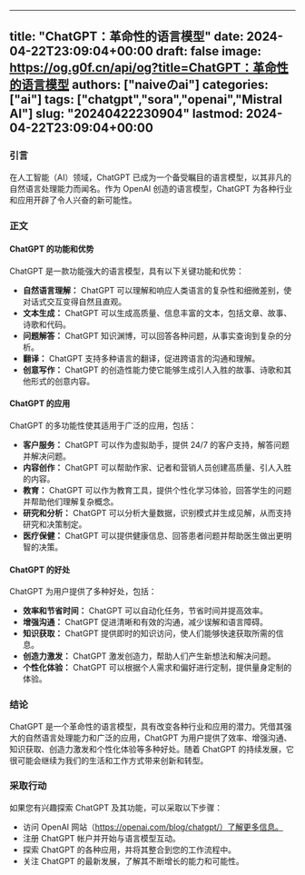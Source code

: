 
---
title: "ChatGPT：革命性的语言模型"
date: 2024-04-22T23:09:04+00:00
draft: false
image: https://og.g0f.cn/api/og?title=ChatGPT：革命性的语言模型
authors: ["naiveのai"]
categories: ["ai"]
tags: ["chatgpt","sora","openai","Mistral AI"]
slug: "20240422230904"
lastmod: 2024-04-22T23:09:04+00:00
---
### 引言

在人工智能（AI）领域，ChatGPT 已成为一个备受瞩目的语言模型，以其非凡的自然语言处理能力而闻名。作为 OpenAI 创造的语言模型，ChatGPT 为各种行业和应用开辟了令人兴奋的新可能性。

### 正文

#### ChatGPT 的功能和优势

ChatGPT 是一款功能强大的语言模型，具有以下关键功能和优势：

- **自然语言理解：** ChatGPT 可以理解和响应人类语言的复杂性和细微差别，使对话式交互变得自然且直观。
- **文本生成：** ChatGPT 可以生成高质量、信息丰富的文本，包括文章、故事、诗歌和代码。
- **问题解答：** ChatGPT 知识渊博，可以回答各种问题，从事实查询到复杂的分析。
- **翻译：** ChatGPT 支持多种语言的翻译，促进跨语言的沟通和理解。
- **创意写作：** ChatGPT 的创造性能力使它能够生成引人入胜的故事、诗歌和其他形式的创意内容。

#### ChatGPT 的应用

ChatGPT 的多功能性使其适用于广泛的应用，包括：

- **客户服务：** ChatGPT 可以作为虚拟助手，提供 24/7 的客户支持，解答问题并解决问题。
- **内容创作：** ChatGPT 可以帮助作家、记者和营销人员创建高质量、引人入胜的内容。
- **教育：** ChatGPT 可以作为教育工具，提供个性化学习体验，回答学生的问题并帮助他们理解复杂概念。
- **研究和分析：** ChatGPT 可以分析大量数据，识别模式并生成见解，从而支持研究和决策制定。
- **医疗保健：** ChatGPT 可以提供健康信息、回答患者问题并帮助医生做出更明智的决策。

#### ChatGPT 的好处

ChatGPT 为用户提供了多种好处，包括：

- **效率和节省时间：** ChatGPT 可以自动化任务，节省时间并提高效率。
- **增强沟通：** ChatGPT 促进清晰和有效的沟通，减少误解和语言障碍。
- **知识获取：** ChatGPT 提供即时的知识访问，使人们能够快速获取所需的信息。
- **创造力激发：** ChatGPT 激发创造力，帮助人们产生新想法和解决问题。
- **个性化体验：** ChatGPT 可以根据个人需求和偏好进行定制，提供量身定制的体验。

### 结论

ChatGPT 是一个革命性的语言模型，具有改变各种行业和应用的潜力。凭借其强大的自然语言处理能力和广泛的应用，ChatGPT 为用户提供了效率、增强沟通、知识获取、创造力激发和个性化体验等多种好处。随着 ChatGPT 的持续发展，它很可能会继续为我们的生活和工作方式带来创新和转型。

### 采取行动

如果您有兴趣探索 ChatGPT 及其功能，可以采取以下步骤：

- 访问 OpenAI 网站（https://openai.com/blog/chatgpt/）了解更多信息。
- 注册 ChatGPT 帐户并开始与语言模型互动。
- 探索 ChatGPT 的各种应用，并将其整合到您的工作流程中。
- 关注 ChatGPT 的最新发展，了解其不断增长的能力和可能性。